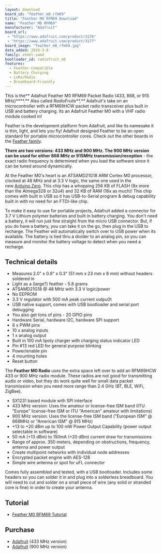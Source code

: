 ```yaml
---
layout: download
board_id: "feather_m0_rfm69"
title: "Feather M0 RFM69 Download"
name: "Feather M0 RFM69"
manufacturer: "Adafruit"
board_url:
 - "https://www.adafruit.com/product/3176"
 - "https://www.adafruit.com/product/3177"
board_image: "feather_m0_rfm69.jpg"
date_added: 2019-3-9
family: atmel-samd
bootloader_id: radiofruit_m0
features:
  - Feather-Compatible
  - Battery Charging
  - LoRa/Radio
  - Breadboard-Friendly
---
```


This is the** Adafruit Feather M0 RFM69 Packet Radio (433, 868, or 915 MHz)****.** Also called _RadioFruits**,**_ Adafruit's take on an microcontroller with a RFM69HCW packet radio transceiver plus built in USB and battery charging. Its an Adafruit Feather M0 with a VHF radio module cooked in!

Feather is the development platform from Adafruit, and like its namesake it is thin, light, and lets you fly! Adafruit designed Feather to be an open standard for portable microcontroller cores. Check out the other boards in the [Feather family](https://www.adafruit.com/feather).

**There are two versions: 433 MHz and 900 MHz. The 900 MHz version can be used for either 868 MHz or 915MHz transmission/reception** - the exact radio frequency is determined when you load the software since it can be tuned around dynamically.

At the Feather M0's heart is an ATSAMD21G18 ARM Cortex M0 processor, clocked at 48 MHz and at 3.3 V logic, the same one used in the new [Arduino Zero](https://www.adafruit.com/products/2843). This chip has a whopping 256 KB of FLASH (8x more than the Atmega328 or 32u4) and 32 KB of RAM (16x as much)! This chip comes with built in USB so it has USB-to-Serial program & debug capability built in with no need for an FTDI-like chip.

To make it easy to use for portable projects, Adafruit added a connector for 3.7 V Lithium polymer batteries and built in battery charging. You don't need a battery, it will run just fine straight from the micro USB connector. But, if you do have a battery, you can take it on the go, then plug in the USB to recharge. The Feather will automatically switch over to USB power when its available. The battery is tied thru a divider to an analog pin, so you can measure and monitor the battery voltage to detect when you need a recharge.

## Technical details

* Measures 2.0" x 0.9" x 0.3" (51 mm x 23 mm x 8 mm) without headers soldered in
* Light as a (large?) feather - 5.8 grams
* ATSAMD21G18 @ 48 MHz with 3.3 V logic/power
* No EEPROM
* 3.3 V regulator with 500 mA peak current outpu0t
* USB native support, comes with USB bootloader and serial port debugging
* You also get tons of pins - 20 GPIO pins
* Hardware Serial, hardware I2C, hardware SPI support
* 8 x PWM pins
* 10 x analog inputs
* 1 x analog output
* Built in 100 mA lipoly charger with charging status indicator LED
* Pin #13 red LED for general purpose blinking
* Power/enable pin
* 4 mounting holes
* Reset button

The **Feather M0 Radio** uses the extra space left over to add an RFM69HCW 433 or 900 MHz radio module. These radios are not good for transmitting audio or video, but they do work quite well for small data packet transmission when you need more range than 2.4 GHz (BT, BLE, WiFi, ZigBee).

* SX1231 based module with SPI interface
* 433 MHz version: Uses the amateur or license-free ISM band (ITU "Europe" license-free ISM or ITU "American" amateur with limitations)
* 900 MHz version: Uses the license-free ISM band ("European ISM" @ 868MHz or "American ISM" @ 915 MHz)
* +13 to +20 dBm up to 100 mW Power Output Capability (power output selectable in software)
* 50 mA (+13 dBm) to 150mA (+20 dBm) current draw for transmissions
* Range of approx. 350 meters, depending on obstructions, frequency, antenna and power output
* Create multipoint networks with individual node addresses
* Encrypted packet engine with AES-128
* Simple wire antenna or spot for uFL connector

Comes fully assembled and tested, with a USB bootloader. Includes some headers so you can solder it in and plug into a solderless breadboard. You will need to cut and solder on a small piece of wire (any solid or stranded core is fine) in order to create your antenna.

## Tutorial

- [Feather M0 RFM69 Tutorial](https://learn.adafruit.com/adafruit-feather-m0-radio-with-rfm69-packet-radio)

## Purchase

* [Adafruit](https://www.adafruit.com/product/3177) (433 MHz version)
* [Adafruit](https://www.adafruit.com/product/3176) (900 MHz version)
